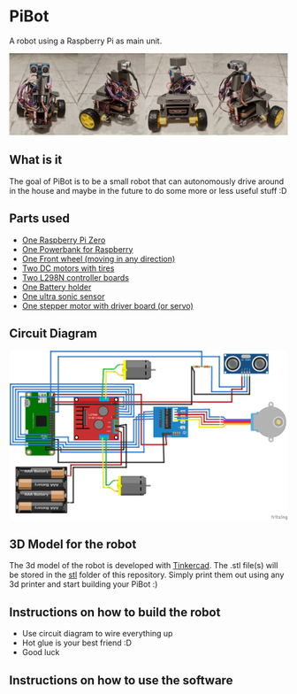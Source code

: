 # PiBot
A robot using a Raspberry Pi as main unit. 

![PyPi](docs/robot.jpg)

## What is it
The goal of PiBot is to be a small robot that can autonomously drive around in the house and maybe in the future to do some more or less useful stuff :D 

## Parts used
- [One Raspberry Pi Zero](https://www.amazon.de/Raspberry-Pi-Zero-WH-512/dp/B07C7FHJDX)
- [One Powerbank for Raspberry](https://www.amazon.de/gp/product/B018R0F4YQ)
- [One Front wheel (moving in any direction)](https://www.amazon.de/gp/product/B001HGJ7GY)
- [Two DC motors with tires](https://www.amazon.de/gp/product/B06Y5RMF8Q)
- [Two L298N controller boards](https://www.amazon.de/gp/product/B077YC3JX9)
- [One Battery holder](https://www.amazon.de/gp/product/B077YC3JX9)
- [One ultra sonic sensor](https://www.amazon.de/Elegoo-HC-SR04-Ultraschallmodul-Distanzsensor-MEGA2560/dp/B01M9CMJ9O)
- [One stepper motor with driver board (or servo)](https://www.amazon.de/gp/product/B01IP7IOGQ)

## Circuit Diagram
![Circuit Diagram](docs/PiBot_circuit_diagram.png)

## 3D Model for the robot
The 3d model of the robot is developed with [Tinkercad](https://www.tinkercad.com/).
The .stl file(s) will be stored in the [stl](stl) folder of this repository.
Simply print them out using any 3d printer and start building your PiBot :)

## Instructions on how to build the robot
- Use circuit diagram to wire everything up 
- Hot glue is your best friend :D
- Good luck

## Instructions on how to use the software
